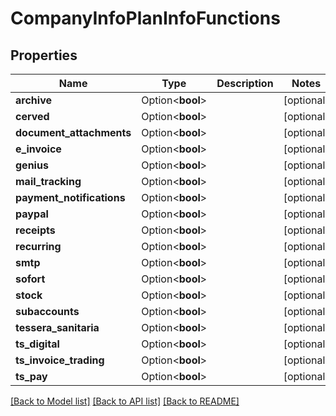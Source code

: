 # CompanyInfoPlanInfoFunctions

## Properties

Name | Type | Description | Notes
------------ | ------------- | ------------- | -------------
**archive** | Option<**bool**> |  | [optional]
**cerved** | Option<**bool**> |  | [optional]
**document_attachments** | Option<**bool**> |  | [optional]
**e_invoice** | Option<**bool**> |  | [optional]
**genius** | Option<**bool**> |  | [optional]
**mail_tracking** | Option<**bool**> |  | [optional]
**payment_notifications** | Option<**bool**> |  | [optional]
**paypal** | Option<**bool**> |  | [optional]
**receipts** | Option<**bool**> |  | [optional]
**recurring** | Option<**bool**> |  | [optional]
**smtp** | Option<**bool**> |  | [optional]
**sofort** | Option<**bool**> |  | [optional]
**stock** | Option<**bool**> |  | [optional]
**subaccounts** | Option<**bool**> |  | [optional]
**tessera_sanitaria** | Option<**bool**> |  | [optional]
**ts_digital** | Option<**bool**> |  | [optional]
**ts_invoice_trading** | Option<**bool**> |  | [optional]
**ts_pay** | Option<**bool**> |  | [optional]

[[Back to Model list]](../README.md#documentation-for-models) [[Back to API list]](../README.md#documentation-for-api-endpoints) [[Back to README]](../README.md)


